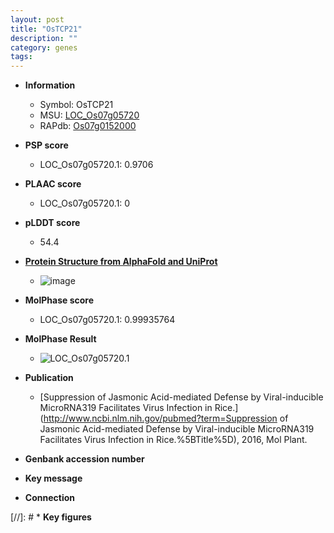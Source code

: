 ```yaml
---
layout: post
title: "OsTCP21"
description: ""
category: genes
tags: 
---
```


* **Information**  
    + Symbol: OsTCP21  
    + MSU: [LOC_Os07g05720](http://rice.plantbiology.msu.edu/cgi-bin/ORF_infopage.cgi?orf=LOC_Os07g05720)  
    + RAPdb: [Os07g0152000](http://rapdb.dna.affrc.go.jp/viewer/gbrowse_details/irgsp1?name=Os07g0152000)  

* **PSP score**  
    + LOC_Os07g05720.1: 0.9706 

* **PLAAC score**  
    + LOC_Os07g05720.1: 0 

* **pLDDT score**
    + 54.4

* **[Protein Structure from AlphaFold and UniProt](https://www.uniprot.org/uniprotkb/Q0D8K4/entry#structure)**
    + ![image](https://ricepsp.github.io/images/Q0/AF-Q0D8K4-F1.png)

* **MolPhase score**
    + LOC_Os07g05720.1: 0.99935764

* **MolPhase Result**
    + ![LOC_Os07g05720.1](https://304243504.github.io/Pictures/LOC_Os07g/LOC_Os07g05720.1.png)

* **Publication**  
    + [Suppression of Jasmonic Acid-mediated Defense by Viral-inducible MicroRNA319 Facilitates Virus Infection in Rice.](http://www.ncbi.nlm.nih.gov/pubmed?term=Suppression of Jasmonic Acid-mediated Defense by Viral-inducible MicroRNA319 Facilitates Virus Infection in Rice.%5BTitle%5D), 2016, Mol Plant.

* **Genbank accession number**  

* **Key message**  

* **Connection**  

[//]: # * **Key figures**  


